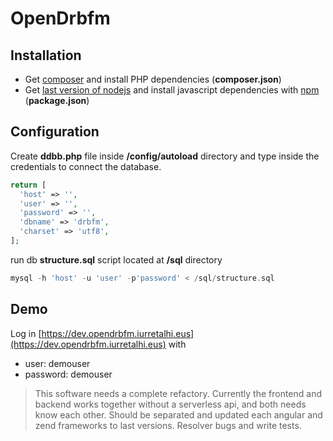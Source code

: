 # OpenDrbfm

## Installation

* Get [composer](https://getcomposer.org/) and install PHP dependencies (**composer.json**)
* Get [last version of nodejs](https://github.com/nvm-sh/nvm) and install javascript dependencies with [npm](https://www.npmjs.com/) (**package.json**)

## Configuration

Create **ddbb.php** file inside **/config/autoload** directory and type inside the credentials to connect the database.

```php
return [
  'host' => '',
  'user' => '',
  'password' => '',
  'dbname' => 'drbfm',
  'charset' => 'utf8',
];
```
run db **structure.sql** script located at **/sql** directory

```php
mysql -h 'host' -u 'user' -p'password' < /sql/structure.sql
```

## Demo

Log in [https://dev.opendrbfm.iurretalhi.eus](https://dev.opendrbfm.iurretalhi.eus) with

* user: demouser
* password: demouser

> This software needs a complete refactory.
> Currently the frontend and backend works together without a serverless api, and both needs know each other.
> Should be separated and updated each angular and zend frameworks to last versions.
> Resolver bugs and write tests.
